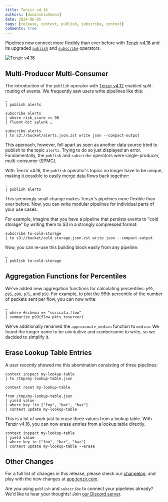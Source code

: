 ```yaml
---
title: Tenzir v4.16
authors: [dominiklohmann]
date: 2024-06-05
tags: [release, context, publish, subscribe, context]
comments: true
---
```


Pipelines now connect more flexibly than ever before with [Tenzir
v4.16](https://github.com/tenzir/tenzir/releases/tag/v4.16.0) and its upgraded
[`publish`](/tql2/operators/publish) and
[`subscribe`](/tql2/operators/subscribe) operators.

![Tenzir v4.16](tenzir-v4.16.excalidraw.svg)

<!-- truncate -->

## Multi-Producer Multi-Consumer

The introduction of the `publish` operator with [Tenzir
v4.12](/blog/tenzir-v4.12) enabled split-routing of events. We frequently saw
users write pipelines like this:

```text {0} title="Pipeline 1: Publish alerts"
…
| publish alerts
```

```text {0} title="Pipeline 2: Save alerts with a high risk score to Splunk"
subscribe alerts
| where risk_score >= 90
| fluent-bit splunk …
```

```text {0} title="Pipeline 3: Save all alerts to S3 for later reference"
subscribe alerts
| to s3://bucket/alerts.json.zst write json --compact-output
```

This approach, however, fell apart as soon as another data source tried to
publish to the topic `alerts`. Trying to do so just displayed an  error.
Fundamentally, the `publish` and `subscribe` operators were single-producer,
multi-consumer (SPMC).

With Tenzir v4.16, the `publish` operator's topics no longer have to be unique,
making it possible to easily merge data flows back together:

```text {0} title="Pipeline 4: Publish further alerts"
…
| publish alerts
```

This seemingly small change makes Tenzir's pipelines more flexible than ever
before. Now, you can write modular pipelines for individual parts of your use
cases.

For example, imagine that you have a pipeline that persists events to "cold
storage" by writing them to S3 in a strongly compressed format:

```text
subscribe to-cold-storage
| to s3://bucket/cold_storage.json.zst write json --compact-output
```

Now, you can re-use this building block easily from any pipeline:

```text
…
| publish to-cold-storage
```

## Aggregation Functions for Percentiles

We've added new aggregation functions for calculating percentiles: `p99`, `p95`,
`p90`, `p75`, and `p50`. For example, to plot the 99th percentile of the number
of packets sent per flow, you can now write:

```text
…
| where #schema == "suricata.flow"
| summarize p99(flow.pkts_toserver)
```

We've additionally renamed the `approximate_median` function to `median`. We
found the longer name to be unintuitive and cumbersome to write, so we decided
to simplify it.

## Erase Lookup Table Entries

A user recently showed me this abomination consisting of three pipelines:

```text {0} title="Pipeline 1: Save lookup table"
context inspect my-lookup-table
| to /tmp/my-lookup-table.json
```

```text {0} title="Pipeline 2: Wipe the lookup table"
context reset my-lookup-table
```

```text {0} title="Pipeline 3: Restore the lookup table without some keys"
from /tmp/my-lookup-table.json
| yield value
| where key !in ["foo", "bar", "baz"]
| context update my-lookup-table
```

This is a lot of work just to erase three values from a lookup table. With
Tenzir v4.16, you can now erase entries from a lookup table directly.

```text
context inspect my-lookup-table
| yield value
| where key in ["foo", "bar", "baz"]
| context update my-lookup-table --erase
```

## Other Changes

For a full list of changes in this release, please check our
[changelog](/changelog#v4160), and play with the new changes at
[app.tenzir.com](https://app.tenzir.com).

Are you using `publish` and `subscribe` to connect your pipelines already? We'd
like to hear your thoughts! Join [our Discord server](/discord).

